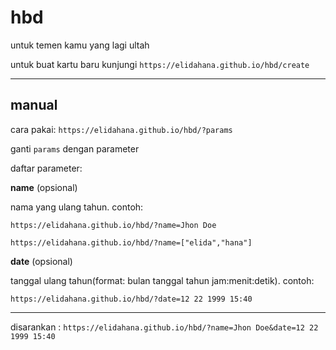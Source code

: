 # hbd
untuk temen kamu yang lagi ultah

untuk buat kartu baru kunjungi `https://elidahana.github.io/hbd/create`

---

## manual

cara pakai: `https://elidahana.github.io/hbd/?params`

ganti `params` dengan parameter


daftar parameter:

**name** (opsional)

nama yang ulang tahun. contoh:

`https://elidahana.github.io/hbd/?name=Jhon Doe`

`https://elidahana.github.io/hbd/?name=["elida","hana"]`


**date** (opsional)

tanggal ulang tahun(format: bulan tanggal tahun jam:menit:detik). contoh:

`https://elidahana.github.io/hbd/?date=12 22 1999 15:40`


---

disarankan : `https://elidahana.github.io/hbd/?name=Jhon Doe&date=12 22 1999 15:40`

